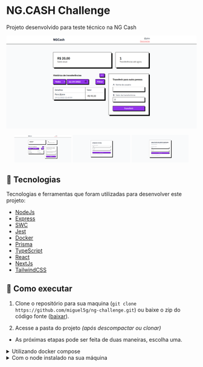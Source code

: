 # NG.CASH Challenge

Projeto desenvolvido para teste técnico na NG Cash

![Home Page](/.github/assets/dashboard.png)

<div align="center">
  <img width="30%" src="./.github/assets/dashboard.png" />
  <img width="30%" src="./.github/assets/sign-in.png" />
  <img width="30%" src="./.github/assets/sign-up.png" />
</div>

## :test_tube: Tecnologias

Tecnologias e ferramentas que foram utilizadas para desenvolver este projeto:

- [NodeJs](https://nodejs.org/)
- [Express](https://expressjs.com/pt-br/)
- [SWC](https://swc.rs/)
- [Jest](https://jestjs.io/)
- [Docker](https://www.docker.com/)
- [Prisma](https://www.prisma.io/)
- [TypeScript](https://typescriptlang.org/)
- [React](http://reactjs.org/)
- [NextJs](https://nextjs.org/)
- [TailwindCSS](https://tailwindcss.com/)

## :rocket: Como executar

1. Clone o repositório para sua maquina (`git clone https://github.com/miguel5g/ng-challenge.git`) ou baixe o zip do código fonte ([baixar](https://github.com/miguel5g/ng-cash-challenge/archive/refs/heads/main.zip)).

2. Acesse a pasta do projeto _(após descompactar ou clonar)_

- As próximas etapas pode ser feita de duas maneiras, escolha uma.

<details>
<summary>
  Utilizando docker compose
</summary>

3. Executar o comando para criar e executar os containers

```bash
docker compose up -d
```

_**OBS:** Na primeira vez esse processo vai demorar um pouquinho_

Após finalizar, basta acessar a url [localhost/sign-in](http://localhost/sign-in)

A aplicação já vem com dois usuários criados, você pode usar os dados abaixo para logar nas respectivas contas:

```txt
Username: jane
Password: 123456Aa
```

```txt
Username: john
Password: 123456Aa
```

</details>

<details>
<summary>
Com o node instalado na sua máquina
</summary>

3. Crie um banco de dados PostgreSQL _(Opcional)_

```bash
docker run --name <container name> -p 5432:5432 -e POSTGRES_PASSWORD=<database password> -e POSTGRES_USER=<database user> -d postgres
```

_**OBS:** Preencha com seus dados trocando os campos com <>_

4. Criar variáveis de ambiente

```bash
cp .env.example .env # server
```

```bash
cp .env.example .env # web
```

_**OBS:** Não esqueça de preencher as variáveis com seus dados_

5. Instale as dependências em cada projeto com npm (`npm install`).

6. Rode os dois projetos ao mesmo tempo com npm (`npm run start:dev`)

</details>
